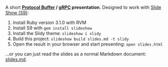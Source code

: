 A short **[Protocol Buffer](https://protobuf.dev/) / [gRPC](https://grpc.io/) presentation**. Designed to work with [Slide Show (S9)](https://slideshow-s9.github.io/):
1. Install Ruby version 3.1.0 with RVM
2. Install S9 with `gem install slideshow`
3. Install the Slidy theme: `slideshow i slidy`
4. Build this project: `slideshow build slides.md -t slidy`
5. Open the result in your browser and start presenting: `open slides.html`

...or you can just read the slides as a normal Markdown document: [slides.md](slides.md).